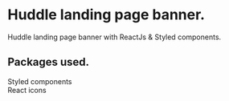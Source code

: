 # Huddle landing page banner.

Huddle landing page banner with ReactJs & Styled components.

## Packages used.

Styled components<br>
React icons<br>
